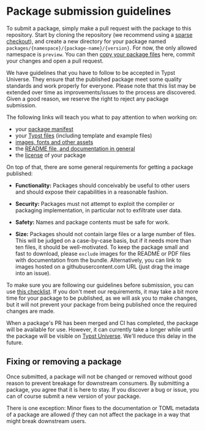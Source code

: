 # Package submission guidelines

To submit a package, simply make a pull request with the package to this
repository. Start by cloning the repository (we recommend using a [sparse
checkout][sparse-checkout]), and create a new directory for your package named
`packages/{namespace}/{package-name}/{version}`. For now, the only allowed
namespace is `preview`. You can then [copy your package files][copy] here,
commit your changes and open a pull request.

We have guidelines that you have to follow to be accepted in Typst Universe.
They ensure that the published package meet some quality standards and work
properly for everyone. Please note that this list may be extended over time as
improvements/issues to the process are discovered. Given a good reason, we
reserve the right to reject any package submission.

The following links will teach you what to pay attention to when working on:

- your [package manifest][manifest]
- your [Typst files][typst] (including template and example files)
- [images, fonts and other assets][resources]
- the [README file, and documentation in general][documentation]
- the [license] of your package

On top of that, there are some general requirements for getting a package
published:

- **Functionality:** Packages should conceivably be useful to other users and
  should expose their capabilities in a reasonable fashion.

- **Security:** Packages must not attempt to exploit the compiler or packaging
  implementation, in particular not to exfiltrate user data.

- **Safety:** Names and package contents must be safe for work.

- **Size:** Packages should not contain large files or a large number of files.
  This will be judged on a case-by-case basis, but if it needs more than ten
  files, it should be well-motivated. To keep the package small and fast to
  download, please `exclude` images for the README or PDF files with
  documentation from the bundle. Alternatively, you can link to images hosted on
  a githubusercontent.com URL (just drag the image into an issue).

To make sure you are following our guidelines before submission, you can use
[this checklist][checklist]. If you don't meet our requirements, it may take a
bit more time for your package to be published, as we will ask you to make
changes, but it will not prevent your package from being published once the
required changes are made.

When a package's PR has been merged and CI has completed, the package will be
available for use. However, it can currently take a longer while until the
package will be visible on [Typst Universe][universe]. We'll reduce this delay
in the future.

## Fixing or removing a package

Once submitted, a package will not be changed or removed without good reason to
prevent breakage for downstream consumers. By submitting a package, you agree
that it is here to stay. If you discover a bug or issue, you can of course
submit a new version of your package.

There is one exception: Minor fixes to the documentation or TOML metadata of a
package are allowed _if_ they can not affect the package in a way that might
break downstream users.

[sparse-checkout]: tips.md#sparse-checkout-of-the-repository
[copy]: tips.md#what-to-commit-what-to-exclude
[manifest]: manifest.md
[typst]: typst.md
[resources]: resources.md
[documentation]: documentation.md
[license]: licensing.md
[checklist]: checklist.md
[universe]: https://typst.app/universe/
